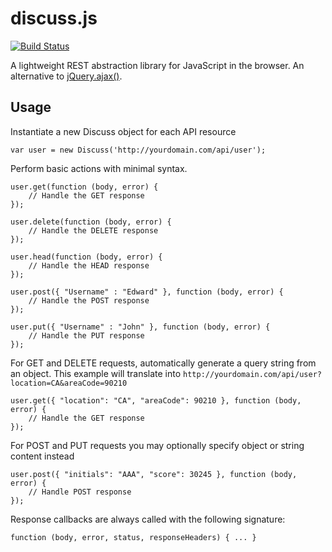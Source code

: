 discuss.js
============================
[![Build Status](https://travis-ci.org/leadhead9/discuss.js.svg?branch=master)](https://travis-ci.org/leadhead9/discuss.js)

A lightweight REST abstraction library for JavaScript in the browser. An alternative to 
[jQuery.ajax()](https://api.jquery.com/jquery.ajax/).

Usage
----------------------------

Instantiate a new Discuss object for each API resource

    var user = new Discuss('http://yourdomain.com/api/user');

Perform basic actions with minimal syntax.
    
    user.get(function (body, error) {
        // Handle the GET response
    });
    
    user.delete(function (body, error) {
        // Handle the DELETE response
    });
    
    user.head(function (body, error) {
        // Handle the HEAD response
    });
    
    user.post({ "Username" : "Edward" }, function (body, error) {
    	// Handle the POST response
    });
    
    user.put({ "Username" : "John" }, function (body, error) {
    	// Handle the PUT response
    });

For GET and DELETE requests, automatically generate a query string from an object. This example will translate into `http://yourdomain.com/api/user?location=CA&areaCode=90210`
    
    user.get({ "location": "CA", "areaCode": 90210 }, function (body, error) {
    	// Handle the GET response
    });

For POST and PUT requests you may optionally specify object or string content instead

	user.post({ "initials": "AAA", "score": 30245 }, function (body, error) {
		// Handle POST response
	});
    
Response callbacks are always called with the following signature:

	function (body, error, status, responseHeaders) { ... }


